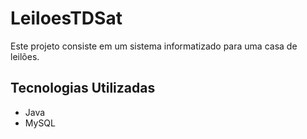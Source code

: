# LeiloesTDSat

Este projeto consiste em um sistema informatizado para uma casa de leilões.

## Tecnologias Utilizadas

- Java
- MySQL

